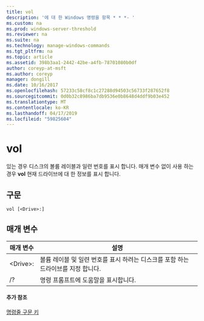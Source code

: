 ```yaml
---
title: vol
description: '에 대 한 Windows 명령을 항목 * * *- '
ms.custom: na
ms.prod: windows-server-threshold
ms.reviewer: na
ms.suite: na
ms.technology: manage-windows-commands
ms.tgt_pltfrm: na
ms.topic: article
ms.assetid: 398b3aa1-2442-42be-a4fb-78701080b0df
author: coreyp-at-msft
ms.author: coreyp
manager: dongill
ms.date: 10/16/2017
ms.openlocfilehash: 57233c58cf8c1c27288d94503c56733f287652f8
ms.sourcegitcommit: 0d0b32c8986ba7db9536e0b8648d4ddf9b03e452
ms.translationtype: MT
ms.contentlocale: ko-KR
ms.lasthandoff: 04/17/2019
ms.locfileid: "59825604"
---
```

# <a name="vol"></a>vol



있는 경우 디스크의 볼륨 레이블과 일련 번호를 표시 합니다.  매개 변수 없이 사용 하는 경우 **vol** 현재 드라이브에 대 한 정보를 표시 합니다.

## <a name="syntax"></a>구문

```
vol [<Drive>:]
```

## <a name="parameters"></a>매개 변수

|매개 변수|설명|
|---------|-----------|
|\<Drive>:|볼륨 레이블 및 일련 번호를 표시 하려는 디스크를 포함 하는 드라이브를 지정 합니다.|
|/?|명령 프롬프트에 도움말을 표시합니다.|

#### <a name="additional-references"></a>추가 참조

[명령줄 구문 키](command-line-syntax-key.md)